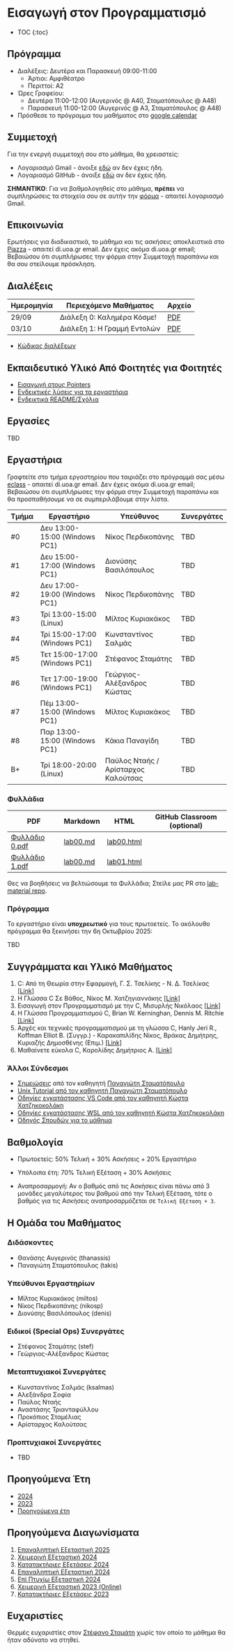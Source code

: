 # Εισαγωγή στον Προγραμματισμό

* TOC
{:toc}

## Πρόγραμμα

* Διαλέξεις: Δευτέρα και Παρασκευή 09:00-11:00
  * Άρτιοι: Αμφιθέατρο
  * Περιττοί: Α2
* Ώρες Γραφείου:
  * Δευτέρα 11:00-12:00 (Αυγερινός @ Α40, Σταματόπουλος @ Α48)
  * Παρασκευή 11:00-12:00 (Αυγερινός @ Α3, Σταματόπουλος @ Α48)
* Πρόσθεσε το πρόγραμμα του μαθήματος στο [google calendar](https://calendar.google.com/calendar/u/3?cid=Y182MTg0NDNiZDA4YWJiOGJkOWI0MjZiNWEwZWZmZmUzMjQ2NGYyM2M1NmFmODJiMDZiMTFhZjY1YWE0MDI5NDAwQGdyb3VwLmNhbGVuZGFyLmdvb2dsZS5jb20)

## Συμμετοχή

Για την ενεργή συμμετοχή σου στο μάθημα, θα χρειαστείς:

* Λογαριασμό Gmail - άνοιξε [εδώ](https://accounts.google.com/SignUp) αν δεν έχεις ήδη.
* Λογαριασμό GitHub - άνοιξε [εδώ](https://github.com/join) αν δεν έχεις ήδη.

**ΣΗΜΑΝΤΙΚΟ**: Για να βαθμολογηθείς στο μάθημα, **πρέπει** να συμπληρώσεις τα στοιχεία σου σε αυτήν την [φόρμα](https://forms.gle/vvMY6Nkjbh3STXdEA) - απαιτεί λογαριασμό Gmail.

## Επικοινωνία

Ερωτήσεις για διαδικαστικά, το μάθημα και τις ασκήσεις αποκλειστικά στο [Piazza](https://piazza.com/uoa.gr/fall2025/197af) - απαιτεί di.uoa.gr email. Δεν έχεις ακόμα di.uoa.gr email; Βεβαιώσου ότι συμπλήρωσες την φόρμα στην Συμμετοχή παραπάνω και θα σου στείλουμε πρόσκληση.

## Διαλέξεις

| Ημερομηνία | Περιεχόμενο Μαθήματος | Αρχείο |
| --- | --- | --- |
| 29/09 | Διάλεξη 0: Καλημέρα Κόσμε! | [PDF](./assets/pdf/lec00.pdf) |
| 03/10 | Διάλεξη 1: Η Γραμμή Εντολών | [PDF](./assets/pdf/lec01.pdf) |


* [Κώδικας διαλέξεων](./code.md)

## Εκπαιδευτικό Υλικό Από Φοιτητές για Φοιτητές

* [Εισαγωγή στους Pointers](https://www.youtube.com/watch?v=tH2JW8HsPNw)
* [Ενδεικτικές λύσεις για τα εργαστήρια](https://github.com/dimskomex/ip-labs-solutions)
* [Ενδεικτικά README/Σχόλια](./samples/README.md)

## Εργασίες

TBD

## Εργαστήρια

Γραφτείτε στο τμήμα εργαστηρίου που ταιριάζει στο πρόγραμμά σας μέσω [eclass](https://eclass.uoa.gr/modules/group/index.php?course=DI681&urlview=1) - απαιτεί di.uoa.gr email. Δεν έχεις ακόμα di.uoa.gr email; Βεβαιώσου ότι συμπλήρωσες την φόρμα στην Συμμετοχή παραπάνω και θα προσπαθήσουμε να σε συμπεριλάβουμε στην λίστα.

| Τμήμα | Εργαστήριο | Υπεύθυνος | Συνεργάτες |
| --- | --- | --- | --- |
| #0 | Δευ 13:00-15:00 (Windows PC1) | Νίκος Περδικοπάνης | TBD |
| #1 | Δευ 15:00-17:00 (Windows PC1) | Διονύσης Βασιλόπουλος | TBD |
| #2 | Δευ 17:00-19:00 (Windows PC1) | Νίκος Περδικοπάνης | TBD |
| #3 | Τρί 13:00-15:00 (Linux)       | Μίλτος Κυριακάκος | TBD |
| #4 | Τρί 15:00-17:00 (Windows PC1) | Κωνσταντίνος Σαλμάς | TBD |
| #5 | Τετ 15:00-17:00 (Windows PC1) | Στέφανος Σταμάτης | TBD |
| #6 | Τετ 17:00-19:00 (Windows PC1) | Γεώργιος-Αλέξανδρος Κώστας | TBD |
| #7 | Πέμ 13:00-15:00 (Windows PC1) | Μίλτος Κυριακάκος | TBD |
| #8 | Παρ 13:00-15:00 (Windows PC1) | Κάκια Παναγίδη | TBD |
| B+ | Τρί 18:00-20:00 (Linux)       | Παύλος Νταής / Αρίσταρχος Καλούτσας | TBD |

### Φυλλάδια

| PDF | Markdown | HTML | GitHub Classroom (optional) |
| --- | --- | --- | --- |
| [Φυλλάδιο 0.pdf](https://github.com/progintro/lab-material/releases/latest/download/lab00.pdf) | [lab00.md](https://github.com/progintro/lab-material/tree/main/labs/lab00) | [lab00.html](https://progintro.github.io/lab-material/labs/lab00) | |
| [Φυλλάδιο 1.pdf](https://github.com/progintro/lab-material/releases/latest/download/lab01.pdf) | [lab00.md](https://github.com/progintro/lab-material/tree/main/labs/lab01) | [lab01.html](https://progintro.github.io/lab-material/labs/lab01) | |


Θες να βοηθήσεις να βελτιώσουμε τα Φυλλάδια; Στείλε μας PR στο [lab-material repo](https://github.com/progintro/lab-material).

### Πρόγραμμα

Το εργαστήριο είναι **υποχρεωτικό** για τους πρωτοετείς. Το ακόλουθο πρόγραμμα θα ξεκινήσει την 6η Οκτωβρίου 2025:

TBD


## Συγγράμματα και Υλικό Μαθήματος

1. C: Από τη Θεωρία στην Εφαρμογή, Γ. Σ. Τσελίκης - Ν. Δ. Τσελίκας [[Link]](https://service.eudoxus.gr/search/#a/id:68383623:/0)
2. Η Γλώσσα C Σε Βάθος, Νίκος Μ. Χατζηγιαννάκης [[Link]](https://service.eudoxus.gr/search/#a/id:68384925/0)
3. Εισαγωγή στον Προγραμματισμό με την C, Μισυρλής Νικόλαος [[Link]](https://service.eudoxus.gr/search/#a/id:112694609/0)
4. Η Γλώσσα Προγραμματισμού C, Brian W. Kerninghan, Dennis M. Ritchie [[Link]](https://service.eudoxus.gr/search/#a/id:13956/0)
5. Αρχές και τεχνικές προγραμματισμού με τη γλώσσα C, Hanly Jeri R., Koffman Elliot B. (Συγγρ.) - Καρακαπιλίδης Νίκος, Βράκας Δημήτρης, Κυριαζής Δημοσθένης (Επιμ.) [[Link]](https://service.eudoxus.gr/search/#a/id:102071593/0)
6. Μαθαίνετε εύκολα C, Καρολίδης Δημήτριος Α. [[Link]](https://service.eudoxus.gr/search/#a/id:102075247/0)

### Άλλοι Σύνδεσμοι

* [Σημειώσεις](/assets/pdf/K04.pdf) από τον καθηγητή [Παναγιώτη Σταματόπουλο](https://cgi.di.uoa.gr/~takis/)
* [Unix Tutorial από τον καθηγητή Παναγιώτη Σταματόπουλο](/assets/pdf/Unix.pdf)
* [Οδηγίες εγκατάστασης VS Code από τον καθηγητή Κώστα Χατζηκοκολάκη](https://k08.chatzi.org/vscode/)
* [Οδηγίες εγκατάστασης WSL από τον καθηγητή Κώστα Χατζηκοκολάκη](https://k08.chatzi.org/vscode/windows/)
* [Οδηγός Σπουδών για το μάθημα](https://www.di.uoa.gr/studies/undergraduate/courses/k04)


## Βαθμολογία

* Πρωτοετείς: 50% Τελική + 30% Ασκήσεις + 20% Εργαστήριο
* Υπόλοιπα έτη: 70% Τελική Εξέταση + 30% Ασκήσεις

* Αναπροσαρμογή: Αν ο βαθμός από τις Ασκήσεις είναι πάνω από 3 μονάδες μεγαλύτερος του βαθμού από την Τελική Εξέταση, τότε ο βαθμός για τις Ασκήσεις αναπροσαρμόζεται σε `Τελική Εξέταση + 3`.


## Η Ομάδα του Μαθήματος

### Διδάσκοντες

* Θανάσης Αυγερινός (thanassis)
* Παναγιώτη Σταματόπουλος (takis)

### Υπεύθυνοι Εργαστηρίων

* Μίλτος Κυριακάκος (miltos)
* Νίκος Περδικοπάνης (nikosp)
* Διονύσης Βασιλόπουλος (denis)

### Ειδικοί (Special Ops) Συνεργάτες

* Στέφανος Σταμάτης (stef)
* Γεώργιος-Αλέξανδρος Κώστας

### Μεταπτυχιακοί Συνεργάτες

* Κωνσταντίνος Σαλμάς (ksalmas)
* Αλεξάνδρα Σοφία
* Παύλος Νταής
* Αναστάσης Τριανταφύλλου
* Προκόπιος Σταμέλιας
* Αρίσταρχος Καλούτσας

### Προπτυχιακοί Συνεργάτες

* TBD

## Προηγούμενα Έτη

* [2024](/past/2024/README.md)
* [2023](/past/2023/README.md)
* [Προηγούμενα έτη](https://cgi.di.uoa.gr/~ip/)

## Προηγούμενα Διαγωνίσματα

1. [Επαναληπτική Εξεταστική 2025](/exams/2025/september/exam-september-25.pdf)
1. [Χειμερινή Εξεταστική 2024](/exams/2024/january/exam-january-25.pdf)
1. [Κατατακτήριες Εξετάσεις 2024](/exams/2024/entrance/exam-entrance-24.pdf)
1. [Επαναληπτική Εξεταστική 2024](/exams/2024/september/exam-september-24.pdf)
1. [Επί Πτυχίω Εξεταστική 2024](/exams/2024/graduating/exam-graduating-24.pdf)
1. [Χειμερινή Εξεταστική 2023 (Online)](/exams/2023/fall/)
1. [Κατατακτήριες Εξετάσεις 2023](/exams/2023/entrance/exam-entrance-23.pdf)

## Ευχαριστίες

Θερμές ευχαριστίες στον [Στέφανο Σταμάτη](https://telekpa.uoa.gr/personalrec.php?lang=el&rid=7474) χωρίς τον οποίο το μάθημα θα ήταν αδύνατο να στηθεί.
